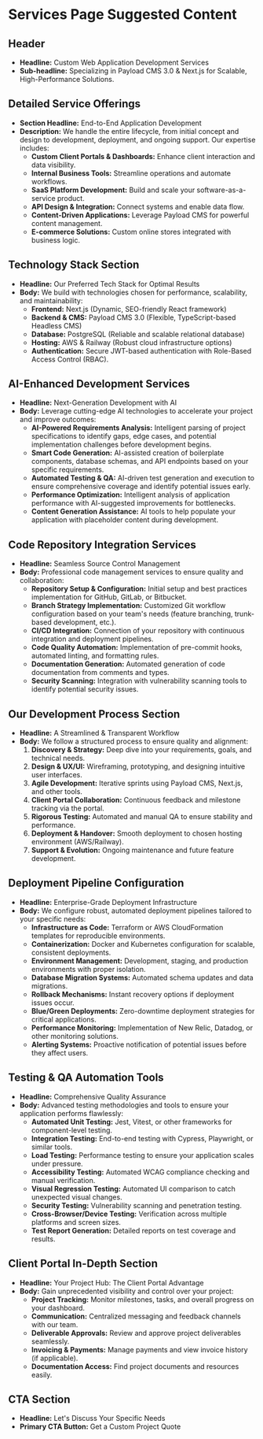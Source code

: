 # Services Page Suggested Content

## Header

- **Headline:** Custom Web Application Development Services
- **Sub-headline:** Specializing in Payload CMS 3.0 & Next.js for Scalable, High-Performance Solutions.

## Detailed Service Offerings

- **Section Headline:** End-to-End Application Development
- **Description:** We handle the entire lifecycle, from initial concept and design to development, deployment, and ongoing support. Our expertise includes:
  - **Custom Client Portals & Dashboards:** Enhance client interaction and data visibility.
  - **Internal Business Tools:** Streamline operations and automate workflows.
  - **SaaS Platform Development:** Build and scale your software-as-a-service product.
  - **API Design & Integration:** Connect systems and enable data flow.
  - **Content-Driven Applications:** Leverage Payload CMS for powerful content management.
  - **E-commerce Solutions:** Custom online stores integrated with business logic.

## Technology Stack Section

- **Headline:** Our Preferred Tech Stack for Optimal Results
- **Body:** We build with technologies chosen for performance, scalability, and maintainability:
  - **Frontend:** Next.js (Dynamic, SEO-friendly React framework)
  - **Backend & CMS:** Payload CMS 3.0 (Flexible, TypeScript-based Headless CMS)
  - **Database:** PostgreSQL (Reliable and scalable relational database)
  - **Hosting:** AWS & Railway (Robust cloud infrastructure options)
  - **Authentication:** Secure JWT-based authentication with Role-Based Access Control (RBAC).

## AI-Enhanced Development Services

- **Headline:** Next-Generation Development with AI
- **Body:** Leverage cutting-edge AI technologies to accelerate your project and improve outcomes:
  - **AI-Powered Requirements Analysis:** Intelligent parsing of project specifications to identify gaps, edge cases, and potential implementation challenges before development begins.
  - **Smart Code Generation:** AI-assisted creation of boilerplate components, database schemas, and API endpoints based on your specific requirements.
  - **Automated Testing & QA:** AI-driven test generation and execution to ensure comprehensive coverage and identify potential issues early.
  - **Performance Optimization:** Intelligent analysis of application performance with AI-suggested improvements for bottlenecks.
  - **Content Generation Assistance:** AI tools to help populate your application with placeholder content during development.

## Code Repository Integration Services

- **Headline:** Seamless Source Control Management
- **Body:** Professional code management services to ensure quality and collaboration:
  - **Repository Setup & Configuration:** Initial setup and best practices implementation for GitHub, GitLab, or Bitbucket.
  - **Branch Strategy Implementation:** Customized Git workflow configuration based on your team's needs (feature branching, trunk-based development, etc.).
  - **CI/CD Integration:** Connection of your repository with continuous integration and deployment pipelines.
  - **Code Quality Automation:** Implementation of pre-commit hooks, automated linting, and formatting rules.
  - **Documentation Generation:** Automated generation of code documentation from comments and types.
  - **Security Scanning:** Integration with vulnerability scanning tools to identify potential security issues.

## Our Development Process Section

- **Headline:** A Streamlined & Transparent Workflow
- **Body:** We follow a structured process to ensure quality and alignment:
  1.  **Discovery & Strategy:** Deep dive into your requirements, goals, and technical needs.
  2.  **Design & UX/UI:** Wireframing, prototyping, and designing intuitive user interfaces.
  3.  **Agile Development:** Iterative sprints using Payload CMS, Next.js, and other tools.
  4.  **Client Portal Collaboration:** Continuous feedback and milestone tracking via the portal.
  5.  **Rigorous Testing:** Automated and manual QA to ensure stability and performance.
  6.  **Deployment & Handover:** Smooth deployment to chosen hosting environment (AWS/Railway).
  7.  **Support & Evolution:** Ongoing maintenance and future feature development.

## Deployment Pipeline Configuration

- **Headline:** Enterprise-Grade Deployment Infrastructure
- **Body:** We configure robust, automated deployment pipelines tailored to your specific needs:
  - **Infrastructure as Code:** Terraform or AWS CloudFormation templates for reproducible environments.
  - **Containerization:** Docker and Kubernetes configuration for scalable, consistent deployments.
  - **Environment Management:** Development, staging, and production environments with proper isolation.
  - **Database Migration Systems:** Automated schema updates and data migrations.
  - **Rollback Mechanisms:** Instant recovery options if deployment issues occur.
  - **Blue/Green Deployments:** Zero-downtime deployment strategies for critical applications.
  - **Performance Monitoring:** Implementation of New Relic, Datadog, or other monitoring solutions.
  - **Alerting Systems:** Proactive notification of potential issues before they affect users.

## Testing & QA Automation Tools

- **Headline:** Comprehensive Quality Assurance
- **Body:** Advanced testing methodologies and tools to ensure your application performs flawlessly:
  - **Automated Unit Testing:** Jest, Vitest, or other frameworks for component-level testing.
  - **Integration Testing:** End-to-end testing with Cypress, Playwright, or similar tools.
  - **Load Testing:** Performance testing to ensure your application scales under pressure.
  - **Accessibility Testing:** Automated WCAG compliance checking and manual verification.
  - **Visual Regression Testing:** Automated UI comparison to catch unexpected visual changes.
  - **Security Testing:** Vulnerability scanning and penetration testing.
  - **Cross-Browser/Device Testing:** Verification across multiple platforms and screen sizes.
  - **Test Report Generation:** Detailed reports on test coverage and results.

## Client Portal In-Depth Section

- **Headline:** Your Project Hub: The Client Portal Advantage
- **Body:** Gain unprecedented visibility and control over your project:
  - **Project Tracking:** Monitor milestones, tasks, and overall progress on your dashboard.
  - **Communication:** Centralized messaging and feedback channels with our team.
  - **Deliverable Approvals:** Review and approve project deliverables seamlessly.
  - **Invoicing & Payments:** Manage payments and view invoice history (if applicable).
  - **Documentation Access:** Find project documents and resources easily.

## CTA Section

- **Headline:** Let's Discuss Your Specific Needs
- **Primary CTA Button:** Get a Custom Project Quote
